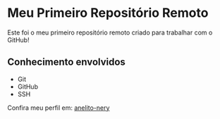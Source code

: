 # Meu Primeiro Repositório Remoto

Este foi o meu primeiro repositório remoto criado para trabalhar com o GitHub!

## Conhecimento envolvidos
- Git
- GitHub
- SSH

Confira meu perfil em: [anelito-nery](https://github.com/anelito-nery)